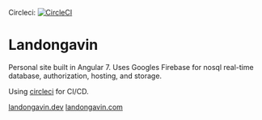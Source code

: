 Circleci: [![CircleCI](https://circleci.com/gh/seriouslag/landongavin.svg?style=svg)](https://circleci.com/gh/seriouslag/landongavin)

# Landongavin

Personal site built in Angular 7. Uses Googles Firebase for nosql real-time database, authorization, hosting, and storage.

Using [circleci](https://circleci.com) for CI/CD.


[landongavin.dev](https://landongavin.dev)
[landongavin.com](https://landongavin.com)
